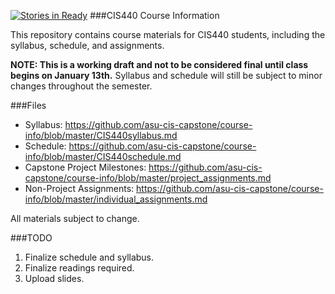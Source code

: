 [![Stories in Ready](https://badge.waffle.io/asu-cis-capstone/course-info.png?label=ready&title=Ready)](https://waffle.io/asu-cis-capstone/course-info)
###CIS440 Course Information

This repository contains course materials for CIS440 students, including the syllabus, schedule, and assignments.

**NOTE: This is a working draft and not to be considered final until class begins on January 13th.**
Syllabus and schedule will still be subject to minor changes throughout the semester.

###Files

- Syllabus: https://github.com/asu-cis-capstone/course-info/blob/master/CIS440syllabus.md
- Schedule: https://github.com/asu-cis-capstone/course-info/blob/master/CIS440schedule.md
- Capstone Project Milestones: https://github.com/asu-cis-capstone/course-info/blob/master/project_assignments.md
- Non-Project Assignments: https://github.com/asu-cis-capstone/course-info/blob/master/individual_assignments.md

All materials subject to change.

###TODO

1. Finalize schedule and syllabus.
2. Finalize readings required.
3. Upload slides.

